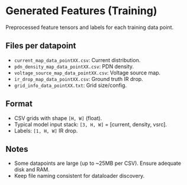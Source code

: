 # Generated Features (Training)

Preprocessed feature tensors and labels for each training data point.

## Files per datapoint
- `current_map_data_pointXX.csv`: Current distribution.
- `pdn_density_map_data_pointXX.csv`: PDN density.
- `voltage_source_map_data_pointXX.csv`: Voltage source map.
- `ir_drop_map_data_pointXX.csv`: Ground truth IR drop.
- `grid_info_data_pointXX.txt`: Grid size/config.

## Format
- CSV grids with shape `[H, W]` (float).
- Typical model input stack: `[3, H, W]` = [current, density, vsrc].
- Labels: `[1, H, W]` IR drop.

## Notes
- Some datapoints are large (up to ~25MB per CSV). Ensure adequate disk and RAM.
- Keep file naming consistent for dataloader discovery.
